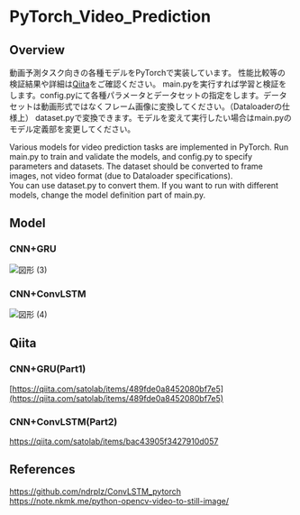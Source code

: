 # PyTorch_Video_Prediction
## Overview
動画予測タスク向きの各種モデルをPyTorchで実装しています。
性能比較等の検証結果や詳細は[Qiita](https://qiita.com/satolab/items/489fde0a8452080bf7e5)をご確認ください。
main.pyを実行すれば学習と検証をします。config.pyにて各種パラメータとデータセットの指定をします。データセットは動画形式ではなくフレーム画像に変換してください。（Dataloaderの仕様上）
dataset.pyで変換できます。モデルを変えて実行したい場合はmain.pyのモデル定義部を変更してください。

Various models for video prediction tasks are implemented in PyTorch. 
Run main.py to train and validate the models, and config.py to specify parameters and datasets. 
The dataset should be converted to frame images, not video format (due to Dataloader specifications).  
You can use dataset.py to convert them. If you want to run with different models,
change the model definition part of main.py.

## Model
### CNN+GRU
![図形 (3)](https://user-images.githubusercontent.com/56526560/167286624-91a052a0-f10e-4725-aa95-5efe909ce82e.jpg)
### CNN+ConvLSTM
![図形 (4)](https://user-images.githubusercontent.com/56526560/167286627-985efea0-5018-4687-8478-63b075cad64e.jpg)


## Qiita
### CNN+GRU(Part1)
[https://qiita.com/satolab/items/489fde0a8452080bf7e5](https://qiita.com/satolab/items/489fde0a8452080bf7e5)
### CNN+ConvLSTM(Part2)
https://qiita.com/satolab/items/bac43905f3427910d057

## References 
https://github.com/ndrplz/ConvLSTM_pytorch
https://note.nkmk.me/python-opencv-video-to-still-image/
